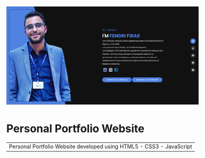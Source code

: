 # ![Portfolio](https://github.com/FendriFiras/fendrifiras.github.io/blob/master/Screenshot%202022-01-01%20222309.png)
# Personal Portfolio Website
<table>
<tr>
<td>
Personal Portfolio Website developed using HTML5 - CSS3 - JavaScript
</td>
</tr>
</table>


